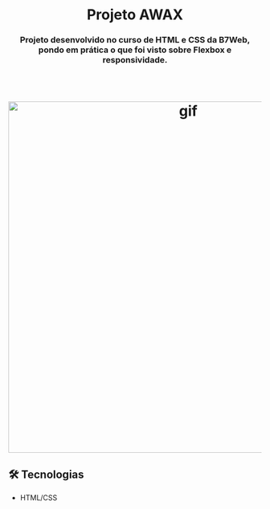 <h1 align="center">Projeto AWAX</h1>

<h3 align="center">
    Projeto desenvolvido no curso de HTML e CSS da B7Web, pondo em prática o que foi visto sobre Flexbox e responsividade.
</h3>

<br>

<h1 align="center">
    <img width="700px" alt="gif" title="gif-medicenter" src="./assets/imagens/MediCenter_gif.gif">
</h1>

## 🛠 Tecnologias

* HTML/CSS